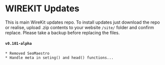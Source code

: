 # WIREKIT Updates
This is main WireKit updates repo. To install updates just download the repo or realise, upload .zip contents to your website `/site/` folder and confirm replace. Please take a backup before replacing the files.

#### `v0.101-alpha`
```
* Removed SeoMaestro
* Handle meta in seting() and head() functions...
```